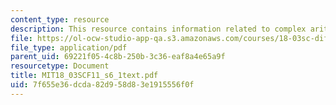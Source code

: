 ```yaml
---
content_type: resource
description: This resource contains information related to complex arithmetic.
file: https://ol-ocw-studio-app-qa.s3.amazonaws.com/courses/18-03sc-differential-equations-fall-2011/7f655e36dcda82d958d83e1915556f0f_MIT18_03SCF11_s6_1text.pdf
file_type: application/pdf
parent_uid: 69221f05-4c8b-250b-3c36-eaf8a4e65a9f
resourcetype: Document
title: MIT18_03SCF11_s6_1text.pdf
uid: 7f655e36-dcda-82d9-58d8-3e1915556f0f
---
```


